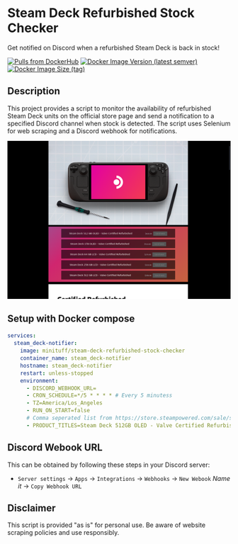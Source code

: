# Steam Deck Refurbished Stock Checker

Get notified on Discord when a refurbished Steam Deck is back in stock!
<br>

  [![Pulls from DockerHub](https://img.shields.io/docker/pulls/minituff/steam-deck-refurbished-stock-checker?logo=docker)](https://hub.docker.com/r/minituff/steam-deck-refurbished-stock-checker)
  [![Docker Image Version (latest semver)](https://img.shields.io/docker/v/minituff/steam-deck-refurbished-stock-checker/latest?label=latest%20version)](https://hub.docker.com/r/minituff/steam-deck-refurbished-stock-checker)
  [![Docker Image Size (tag)](https://img.shields.io/docker/image-size/minituff/steam-deck-refurbished-stock-checker/latest?label=size)](https://hub.docker.com/r/minituff/steam-deck-refurbished-stock-checker)



</div>

## Description

This project provides a script to monitor the availability of refurbished Steam Deck units on the official store page and send a notification to a specified Discord channel when stock is detected. The script uses Selenium for web scraping and a Discord webhook for notifications.

![screenshot=t](media/screenshot.png)

## Setup with Docker compose
```yaml
services:
  steam_deck-notifier:
    image: minituff/steam-deck-refurbished-stock-checker
    container_name: steam_deck-notifier
    hostname: steam_deck-notifier
    restart: unless-stopped
    environment:
      - DISCORD_WEBHOOK_URL=
      - CRON_SCHEDULE=*/5 * * * * # Every 5 minutess
      - TZ=America/Los_Angeles
      - RUN_ON_START=false
      # Comma seperated list from https://store.steampowered.com/sale/steamdeckrefurbished
      - PRODUCT_TITLES=Steam Deck 512GB OLED - Valve Certified Refurbished,Steam Deck 1TB OLED - Valve Certified Refurbished 
```
## Discord Webook URL
This can be obtained by following these steps in your Discord server:
* `Server settings` -> `Apps` -> `Integrations` -> `Webhooks` -> `New Webook` *Name it* -> `Copy Webhook URL`

## Disclaimer

This script is provided "as is" for personal use. Be aware of website scraping policies and use responsibly.